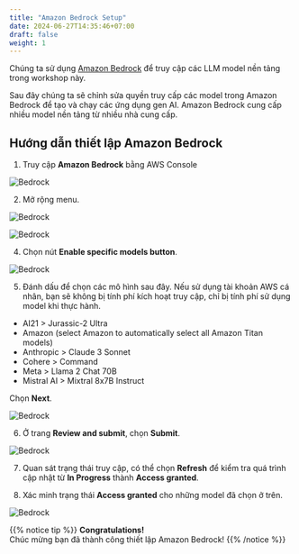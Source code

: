```yaml
---
title: "Amazon Bedrock Setup"
date: 2024-06-27T14:35:46+07:00
draft: false
weight: 1
---
```

Chúng ta sử dụng [Amazon Bedrock](https://aws.amazon.com/bedrock/) để truy cập các LLM model nền tảng trong workshop này. 

Sau đây chúng ta sẽ chỉnh sửa quyền truy cấp các model trong Amazon Bedrock để tạo và chạy các ứng dụng gen AI. Amazon Bedrock cung cấp nhiều model nền tảng từ nhiều nhà cung cấp.

## Hướng dẫn thiết lập Amazon Bedrock
1. Truy cập **Amazon Bedrock** bằng AWS Console

![Bedrock](/images/2-Bedrock/prep/Prep-2.png)

2. Mở rộng menu.

![Bedrock](/images/2-Bedrock/prep/Prep-3.png)


![Bedrock](/images/2-Bedrock/prep/Prep-4.png)

4. Chọn nút **Enable specific models button**.

![Bedrock](/images/2-Bedrock/prep/Prep-4'.png)

5. Đánh dấu để chọn các mô hình sau đây. Nếu sử dụng tài khoản AWS cá nhân, bạn sẽ không bị tính phí kích hoạt truy cập, chỉ bị tính phí sử dụng model khi thực hành. 

- AI21 > Jurassic-2 Ultra
- Amazon (select Amazon to automatically select all Amazon Titan models)
- Anthropic > Claude 3 Sonnet
- Cohere > Command
- Meta > Llama 2 Chat 70B
- Mistral AI > Mixtral 8x7B Instruct

Chọn **Next**.

![Bedrock](/images/2-Bedrock/prep/Prep-5.png)

6. Ở trang **Review and submit**, chọn **Submit**.

![Bedrock](/images/2-Bedrock/prep/Prep-6.png)

7. Quan sát trạng thái truy cập, có thể chọn **Refresh** để kiểm tra quá trình cập nhật từ **In Progress** thành **Access granted**.

8. Xác minh trạng thái **Access granted** cho những model đã chọn ở trên.

![Bedrock](/images/2-Bedrock/prep/Prep-8.png)

{{% notice tip %}}
**Congratulations!**\
Chúc mừng bạn đã thành công thiết lập Amazon Bedrock!
{{% /notice %}}